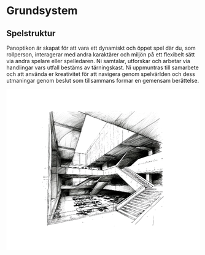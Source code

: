 # Grundsystem

## Spelstruktur

Panoptikon är skapat för att vara ett dynamiskt och öppet spel där du, som rollperson, interagerar med andra karaktärer och miljön på ett flexibelt sätt via andra spelare eller spelledaren. Ni samtalar, utforskar och arbetar via handlingar vars utfall bestäms av tärningskast. Ni uppmuntras till samarbete och att använda er kreativitet för att navigera genom spelvärlden och dess utmaningar genom beslut som tillsammans formar en gemensam berättelse.

![Atrium](/resources/atrium-1.png)

